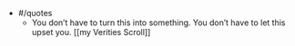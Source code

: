 - #/quotes
    - You don’t have to turn this into something. You don’t have to let this upset you. [[my Verities Scroll]]
